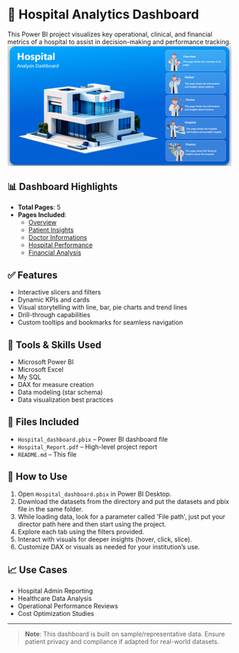 # 🏥 Hospital Analytics Dashboard

This Power BI project visualizes key operational, clinical, and financial metrics of a hospital to assist in decision-making and performance tracking.
![frontpage](https://github.com/sibashish9040/Hospital-Dashboard/blob/main/docs/Home_page.png)

## 📊 Dashboard Highlights

- **Total Pages**: 5
- **Pages Included**:
  - [Overview](https://github.com/sibashish9040/Hospital-Dashboard/blob/main/docs/overview_page.png)
  - [Patient Insights](https://github.com/sibashish9040/Hospital-Dashboard/blob/main/docs/patinet_page.png)
  - [Doctor Informations](https://github.com/sibashish9040/Hospital-Dashboard/blob/main/docs/Doctor_page.png)
  - [Hospital Performance](https://github.com/sibashish9040/Hospital-Dashboard/blob/main/docs/Hospital_page.png)
  - [Financial Analysis](https://github.com/sibashish9040/Hospital-Dashboard/blob/main/docs/Finance_page.png)

## ✅ Features

- Interactive slicers and filters
- Dynamic KPIs and cards
- Visual storytelling with line, bar, pie charts and trend lines
- Drill-through capabilities
- Custom tooltips and bookmarks for seamless navigation

## 🔧 Tools & Skills Used

- Microsoft Power BI
- Microsoft Excel
- My SQL
- DAX for measure creation
- Data modeling (star schema)
- Data visualization best practices

## 📂 Files Included

- `Hospital_dashboard.pbix` – Power BI dashboard file
- `Hospital_Report.pdf` – High-level project report 
- `README.md` – This file

## 📝 How to Use

1. Open `Hospital_dashboard.pbix` in Power BI Desktop.
2. Download the datasets from the directory and put the datasets and pbix file in the same folder.
3. While loading data, look for a parameter called 'File path', just put your director path here and then start using the project.
4. Explore each tab using the filters provided.
5. Interact with visuals for deeper insights (hover, click, slice).
6. Customize DAX or visuals as needed for your institution’s use.

## 📈 Use Cases

- Hospital Admin Reporting
- Healthcare Data Analysis
- Operational Performance Reviews
- Cost Optimization Studies

---

> **Note**: This dashboard is built on sample/representative data. Ensure patient privacy and compliance if adapted for real-world datasets.


